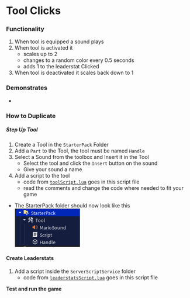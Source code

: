 # Tool Clicks
### Functionality
1. When tool is equipped a sound plays
2. When tool is activated it 
    - scales up to 2 
    - changes to a random color every 0.5 seconds
    - adds 1 to the leaderstat Clicked
3. When tool is deactivated it scales back down to 1

### Demonstrates
- 


### How to Duplicate
##### Step Up Tool
1. Create a Tool in the `StarterPack` Folder
2. Add a `Part` to the Tool, the tool must be named `Handle`
3. Select a Sound from the toolbox and Insert it in the Tool
    - Select the tool and click the `Insert` button on the sound
    - Give your sound a name
4. Add a script to the tool
    - code from [`toolScript.lua`](./toolScript.lua) goes in this script file
    - read the comments and change the code where needed to fit your game
- The StarterPack folder should now look like this
    ![alt text](starterPackFolder.png)

#### Create Leaderstats
1. Add a script inside the `ServerScriptService` folder
    - code from [`leaderstatsScript.lua`](./leaderstatsScript.lua) goes in this script file

**Test and run the game**